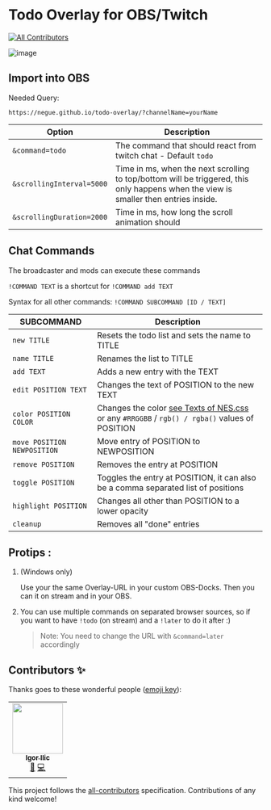 # Todo Overlay for OBS/Twitch
<!-- ALL-CONTRIBUTORS-BADGE:START - Do not remove or modify this section -->
[![All Contributors](https://img.shields.io/badge/all_contributors-1-orange.svg?style=flat-square)](#contributors-)
<!-- ALL-CONTRIBUTORS-BADGE:END -->

![image](https://user-images.githubusercontent.com/842273/93716478-6190a600-fb70-11ea-8267-f8e0ca6ab4b2.png)

## Import into OBS

Needed Query:
```url
https://negue.github.io/todo-overlay/?channelName=yourName
```


|Option|Description|
|-|-|
|`&command=todo`|The command that should react from twitch chat - Default `todo`|
|`&scrollingInterval=5000`|Time in ms, when the next scrolling to top/bottom will be triggered, this only happens when the view is smaller then entries inside. |
|`&scrollingDuration=2000`|Time in ms, how long the scroll animation should|


## Chat Commands

The broadcaster and mods can execute these commands

`!COMMAND TEXT` is a shortcut for `!COMMAND add TEXT`

Syntax for all other commands: `!COMMAND SUBCOMMAND [ID / TEXT]`

|SUBCOMMAND|Description|
|-|-|
|`new TITLE`|Resets the todo list and sets the name to TITLE|
|`name TITLE`|Renames the list to TITLE|
|`add TEXT`|Adds a new entry with the TEXT|
|`edit POSITION TEXT`|Changes the text of POSITION to the new TEXT|
|`color POSITION COLOR`|Changes the color [see Texts of NES.css](https://nostalgic-css.github.io/NES.css/) or any `#RRGGBB` / `rgb() / rgba()` values of POSITION|
|`move POSITION NEWPOSITION`|Move entry of POSITION to NEWPOSITION|
|`remove POSITION`|Removes the entry at POSITION|
|`toggle POSITION`|Toggles the entry at POSITION, it can also be a comma separated list of positions|
|`highlight POSITION`|Changes all other than POSITION to a lower opacity|
|`cleanup`|Removes all "done" entries|

## Protips :

1. (Windows only)

   Use your the same Overlay-URL in your custom OBS-Docks. Then you can it on stream and in your OBS.

2. You can use multiple commands on separated browser sources, so if you want to have `!todo` (on stream) and a `!later` to do it after :) 
   > Note: You need to change the URL with `&command=later` accordingly

## Contributors ✨

Thanks goes to these wonderful people ([emoji key](https://allcontributors.org/docs/en/emoji-key)):

<!-- ALL-CONTRIBUTORS-LIST:START - Do not remove or modify this section -->
<!-- prettier-ignore-start -->
<!-- markdownlint-disable -->
<table>
  <tr>
    <td align="center"><a href="https://twitch.tv/gacbl"><img src="https://avatars0.githubusercontent.com/u/2153382?v=4" width="100px;" alt=""/><br /><sub><b>Igor Ilic</b></sub></a><br /><a href="#ideas-gigili" title="Ideas, Planning, & Feedback">🤔</a> <a href="https://github.com/negue/todo-overlay/commits?author=gigili" title="Code">💻</a></td>
  </tr>
</table>

<!-- markdownlint-enable -->
<!-- prettier-ignore-end -->
<!-- ALL-CONTRIBUTORS-LIST:END -->

This project follows the [all-contributors](https://github.com/all-contributors/all-contributors) specification. Contributions of any kind welcome!
